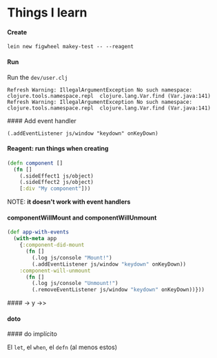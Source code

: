 # Things I learn

#### Create

`lein new figwheel makey-test -- --reagent`

#### Run

Run the `dev/user.clj`

```
Refresh Warning: IllegalArgumentException No such namespace: clojure.tools.namespace.repl  clojure.lang.Var.find (Var.java:141)
Refresh Warning: IllegalArgumentException No such namespace: clojure.tools.namespace.repl  clojure.lang.Var.find (Var.java:141)
```

#### Add event handler

`(.addEventListener js/window "keydown" onKeyDown)`

#### Reagent: run things when creating

```clojure
(defn component []
  (fn []
    (.sideEffect1 js/object)
    (.sideEffect2 js/object)
    [:div "My component"]))
```

NOTE: **it doesn't work with event handlers**

#### componentWillMount and componentWillUnmount

```clojure
(def app-with-events
  (with-meta app
    {:component-did-mount
      (fn []
        (.log js/console "Mount!")
        (.addEventListener js/window "keydown" onKeyDown))
    :component-will-unmount
      (fn []
        (.log js/console "Unmount!")
        (.removeEventListener js/window "keydown" onKeyDown))}))
```

#### -> y ->>

#### doto

#### do implícito

El `let`, el `when`, el `defn` (al menos estos)
